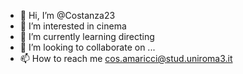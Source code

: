 - 👋 Hi, I’m @Costanza23
- 👀 I’m interested in cinema
- 🌱 I’m currently learning directing
- 💞️ I’m looking to collaborate on ...
- 📫 How to reach me cos.amaricci@stud.uniroma3.it

<!---
Costanza23/Costanza23 is a ✨ special ✨ repository because its `README.md` (this file) appears on your GitHub profile.
You can click the Preview link to take a look at your changes.
--->
